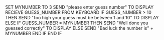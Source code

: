 SET MYNUMBER TO 3
SEND "please enter guess number" TO DISPLAY
RECIEVE GUESS_NUMBER FROM KEYBOARD
IF GUESS_NUMBER > 10 THEN
SEND 'Too high your guess must be between 1 and 10" TO DISPLAY
ELSE IF GUESS_NUMBER = MYNUMBER THEN
SEND "Well done you guessed correctly" TO DISPLAY
ELSE SEND "Bad luck the number is" + MYNUMBER
END IF
END IF
